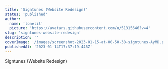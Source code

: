 ```yaml
---
title: 'Signtunes (Website Redesign)'
status: 'published'
author:
  name: 'lonelil'
  picture: 'https://avatars.githubusercontent.com/u/51315646?v=4'
slug: 'signtunes-website-redesign'
description: ''
coverImage: '/images/screenshot-2023-01-15-at-00-50-38-signtunes-AyMD.png'
publishedAt: '2023-01-14T17:37:19.446Z'
---
```


Signtunes (Website Redesign)

